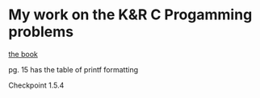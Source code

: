 # My work on the K&R C Progamming problems

[the book](https://colorcomputerarchive.com/repo/Documents/Books/The%20C%20Programming%20Language%20(Kernighan%20Ritchie).pdf)  

pg. 15 has the table of printf formatting  

Checkpoint 1.5.4
